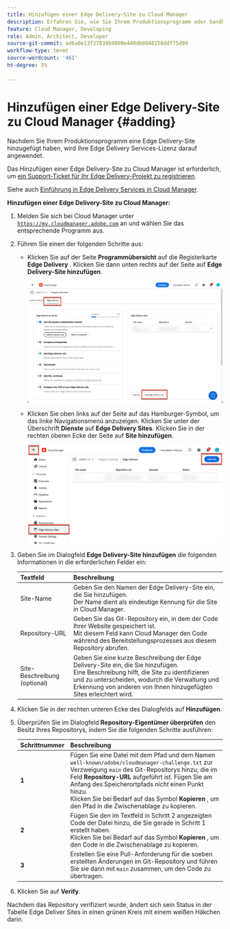 ```yaml
---
title: Hinzufügen einer Edge Delivery-Site zu Cloud Manager
description: Erfahren Sie, wie Sie Ihrem Produktionsprogramm oder Sandbox-Programm eine Edge Delivery-Site hinzufügen.
feature: Cloud Manager, Developing
role: Admin, Architect, Developer
source-git-commit: ad6a0e13f27839b9900e440d60948158ddf75d99
workflow-type: tm+mt
source-wordcount: '461'
ht-degree: 3%

---
```



# Hinzufügen einer Edge Delivery-Site zu Cloud Manager {#adding}

Nachdem Sie Ihrem Produktionsprogramm eine Edge Delivery-Site hinzugefügt haben, wird Ihre Edge Delivery Services-Lizenz darauf angewendet.

Das Hinzufügen einer Edge Delivery-Site zu Cloud Manager ist erforderlich, um [ein Support-Ticket für Ihr Edge Delivery-Projekt zu registrieren](/help/edge/overview.md##support-ticket).

Siehe auch [Einführung in Edge Delivery Services in Cloud Manager](/help/implementing/cloud-manager/edge-delivery/introduction-to-edge-delivery-services.md).

**Hinzufügen einer Edge Delivery-Site zu Cloud Manager:**

1. Melden Sie sich bei Cloud Manager unter [`https://my.cloudmanager.adobe.com`](https://my.cloudmanager.adobe.com/) an und wählen Sie das entsprechende Programm aus.
1. Führen Sie einen der folgenden Schritte aus:

   * Klicken Sie auf der Seite **Programmübersicht** auf die Registerkarte **Edge Delivery** . Klicken Sie dann unten rechts auf der Seite auf **Edge Delivery-Site hinzufügen**.

     ![Fügen Sie die Edge Delivery-Site von der Registerkarte &quot;Edge Delivery&quot;hinzu](/help/implementing/cloud-manager/assets/cm-eds-add1.png)

   * Klicken Sie oben links auf der Seite auf das Hamburger-Symbol, um das linke Navigationsmenü anzuzeigen. Klicken Sie unter der Überschrift **Dienste** auf **Edge Delivery Sites**. Klicken Sie in der rechten oberen Ecke der Seite auf **Site hinzufügen**.

     ![Fügen Sie die Edge Delivery-Site über die Schaltfläche &quot;Edge Delivery Sites&quot;hinzu](/help/implementing/cloud-manager/assets/cm-eds-add2.png)

1. Geben Sie im Dialogfeld **Edge Delivery-Site hinzufügen** die folgenden Informationen in die erforderlichen Felder ein:

   | Textfeld | Beschreibung |
   | - | --- |
   | Site-Name | Geben Sie den Namen der Edge Delivery-Site ein, die Sie hinzufügen.<br>Der Name dient als eindeutige Kennung für die Site in Cloud Manager. |
   | Repository-URL | Geben Sie das Git-Repository ein, in dem der Code Ihrer Website gespeichert ist.<br>Mit diesem Feld kann Cloud Manager den Code während des Bereitstellungsprozesses aus diesem Repository abrufen. |
   | Site-Beschreibung (optional) | Geben Sie eine kurze Beschreibung der Edge Delivery-Site ein, die Sie hinzufügen.<br>Eine Beschreibung hilft, die Site zu identifizieren und zu unterscheiden, wodurch die Verwaltung und Erkennung von anderen von Ihnen hinzugefügten Sites erleichtert wird. |

1. Klicken Sie in der rechten unteren Ecke des Dialogfelds auf **Hinzufügen**.

1. Überprüfen Sie im Dialogfeld **Repository-Eigentümer überprüfen** den Besitz Ihres Repositorys, indem Sie die folgenden Schritte ausführen:

   | Schrittnummer | Beschreibung |
   | - | - |
   | **1** | Fügen Sie eine Datei mit dem Pfad und dem Namen `well-known/adobe/cloudmanager-challenge.txt` zur Verzweigung `main` des Git-Repositorys hinzu, die im Feld **Repository-URL** aufgeführt ist. Fügen Sie am Anfang des Speicherortpfads *nicht* einen Punkt hinzu.<br>Klicken Sie bei Bedarf auf das Symbol **Kopieren** , um den Pfad in die Zwischenablage zu kopieren. |
   | **2** | Fügen Sie den im Textfeld in Schritt 2 angezeigten Code der Datei hinzu, die Sie gerade in Schritt 1 erstellt haben.<br>Klicken Sie bei Bedarf auf das Symbol **Kopieren** , um den Code in die Zwischenablage zu kopieren. |
   | **3** | Erstellen Sie eine Pull-Anforderung für die soeben erstellten Änderungen im Git-Repository und führen Sie sie dann mit `main` zusammen, um den Code zu übertragen. |

1. Klicken Sie auf **Verify**.

Nachdem das Repository verifiziert wurde, ändert sich sein Status in der Tabelle Edge Deliver Sites in einen grünen Kreis mit einem weißen Häkchen darin.
